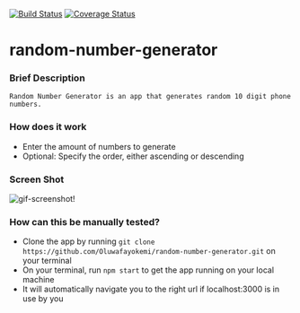[![Build Status](https://travis-ci.com/Oluwafayokemi/random-number-generator.svg?branch=develop)](https://travis-ci.com/Oluwafayokemi/random-number-generator)
[![Coverage Status](https://coveralls.io/repos/github/Oluwafayokemi/random-number-generator/badge.svg?branch=develop)](https://coveralls.io/github/Oluwafayokemi/random-number-generator?branch=develop)
# random-number-generator
### Brief Description
    Random Number Generator is an app that generates random 10 digit phone numbers.
### How does it work
 - Enter the amount of numbers to generate 
 -  Optional: Specify the order, either ascending or descending

### Screen Shot
![gif-screenshot!](http://recordit.co/jDcRqHXBxI.gif)

### How can this be manually tested?
 - Clone the app by running `git clone https://github.com/Oluwafayokemi/random-number-generator.git` on your terminal
 - On your terminal, run `npm start` to get the app running on your local machine
 - It will automatically navigate you to the right url if localhost:3000 is in use by you